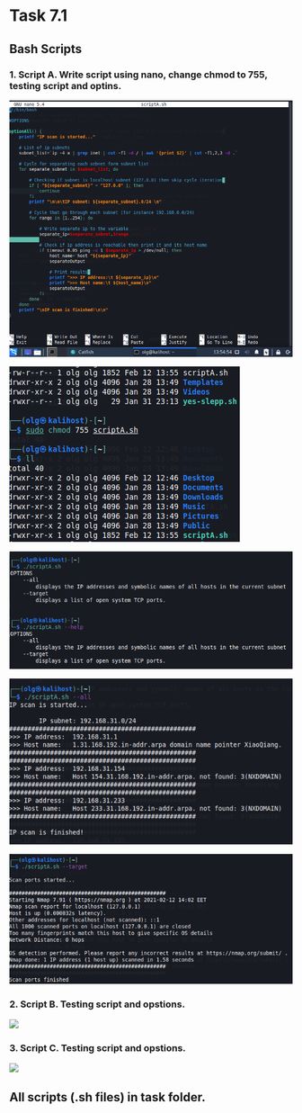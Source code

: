 # Task 7.1

## Bash Scripts

### 1. Script A. Write script using nano, change chmod to 755, testing script and optins.

![](img/scrA1.png)

![](img/scrA2.png)

![](img/scrA3.png)

![](img/scrA4.png)

![](img/scrA5.png)

### 2. Script B. Testing script and opstions.

![](img/2.png)

### 3. Script C. Testing script and opstions.

![](img/2.png)


All scripts (.sh files) in task folder.
--------------------------------------
